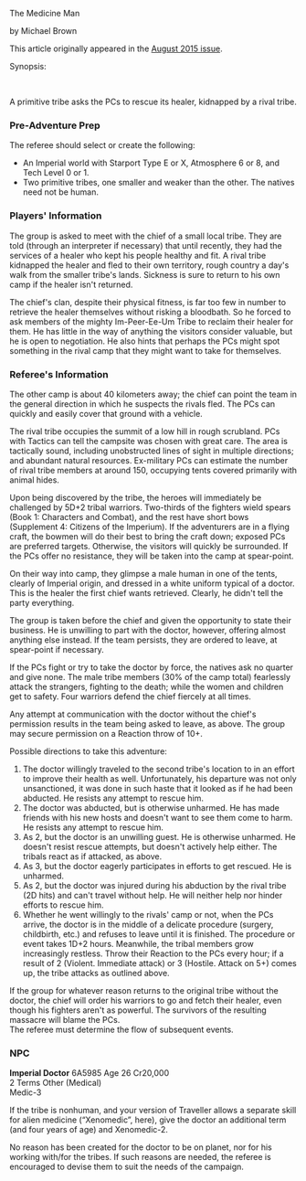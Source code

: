 The Medicine Man

by Michael Brown

This article originally appeared in the [August 2015 issue](https://www.freelancetraveller.com/magazine/2015-08/index.html).

Synopsis:

 

A primitive tribe asks the PCs to rescue its healer, kidnapped by a rival tribe.

### Pre-Adventure Prep

The referee should select or create the following:

- An Imperial world with Starport Type E or X, Atmosphere 6 or 8, and Tech Level 0 or 1.
- Two primitive tribes, one smaller and weaker than the other. The natives need not be human.

### Players' Information

The group is asked to meet with the chief of a small local tribe. They are told (through an interpreter if necessary) that until recently, they had the services of a healer who kept his people healthy and fit. A rival tribe kidnapped the healer and fled to their own territory, rough country a day's walk from the smaller tribe's lands. Sickness is sure to return to his own camp if the healer isn't returned.

The chief's clan, despite their physical fitness, is far too few in number to retrieve the healer themselves without risking a bloodbath. So he forced to ask members of the mighty Im-Peer-Ee-Um Tribe to reclaim their healer for them. He has little in the way of anything the visitors consider valuable, but he is open to negotiation. He also hints that perhaps the PCs might spot something in the rival camp that they might want to take for themselves.

### Referee's Information

The other camp is about 40 kilometers away; the chief can point the team in the general direction in which he suspects the rivals fled. The PCs can quickly and easily cover that ground with a vehicle.

The rival tribe occupies the summit of a low hill in rough scrubland. PCs with Tactics can tell the campsite was chosen with great care. The area is tactically sound, including unobstructed lines of sight in multiple directions; and abundant natural resources. Ex-military PCs can estimate the number of rival tribe members at around 150, occupying tents covered primarily with animal hides.

Upon being discovered by the tribe, the heroes will immediately be challenged by 5D+2 tribal warriors. Two-thirds of the fighters wield spears (Book 1: Characters and Combat), and the rest have short bows (Supplement 4: Citizens of the Imperium). If the adventurers are in a flying craft, the bowmen will do their best to bring the craft down; exposed PCs are preferred targets. Otherwise, the visitors will quickly be surrounded. If the PCs offer no resistance, they will be taken into the camp at spear-point.

On their way into camp, they glimpse a male human in one of the tents, clearly of Imperial origin, and dressed in a white uniform typical of a doctor. This is the healer the first chief wants retrieved. Clearly, he didn't tell the party everything.

The group is taken before the chief and given the opportunity to state their business. He is unwilling to part with the doctor, however, offering almost anything else instead. If the team persists, they are ordered to leave, at spear-point if necessary.

If the PCs fight or try to take the doctor by force, the natives ask no quarter and give none. The male tribe members (30% of the camp total) fearlessly attack the strangers, fighting to the death; while the women and children get to safety. Four warriors defend the chief fiercely at all times.

Any attempt at communication with the doctor without the chief's permission results in the team being asked to leave, as above. The group may secure permission on a Reaction throw of 10+.

Possible directions to take this adventure:

1. The doctor willingly traveled to the second tribe's location to in an effort to improve their health as well. Unfortunately, his departure was not only unsanctioned, it was done in such haste that it looked as if he had been abducted. He resists any attempt to rescue him.
2. The doctor was abducted, but is otherwise unharmed. He has made friends with his new hosts and doesn't want to see them come to harm. He resists any attempt to rescue him.
3. As 2, but the doctor is an unwilling guest. He is otherwise unharmed. He doesn't resist rescue attempts, but doesn't actively help either. The tribals react as if attacked, as above.
4. As 3, but the doctor eagerly participates in efforts to get rescued. He is unharmed.
5. As 2, but the doctor was injured during his abduction by the rival tribe (2D hits) and can't travel without help. He will neither help nor hinder efforts to rescue him.
6. Whether he went willingly to the rivals' camp or not, when the PCs arrive, the doctor is in the middle of a delicate procedure (surgery, childbirth, etc.) and refuses to leave until it is finished. The procedure or event takes 1D+2 hours. Meanwhile, the tribal members grow increasingly restless. Throw their Reaction to the PCs every hour; if a result of 2 (Violent. Immediate attack) or 3 (Hostile. Attack on 5+) comes up, the tribe attacks as outlined above.

If the group for whatever reason returns to the original tribe without the doctor, the chief will order his warriors to go and fetch their healer, even though his fighters aren't as powerful. The survivors of the resulting massacre will blame the PCs.  
The referee must determine the flow of subsequent events.

### NPC

**Imperial Doctor** 6A5985 Age 26 Cr20,000  
2 Terms Other (Medical)  
Medic-3

If the tribe is nonhuman, and your version of Traveller allows a separate skill for alien medicine (“Xenomedic”, here), give the doctor an additional term (and four years of age) and Xenomedic-2.

No reason has been created for the doctor to be on planet, nor for his working with/for the tribes. If such reasons are needed, the referee is encouraged to devise them to suit the needs of the campaign.